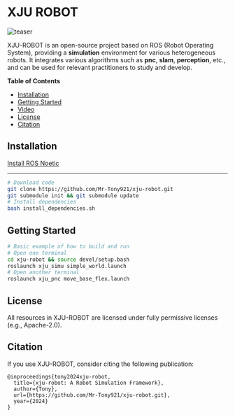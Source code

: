 # XJU ROBOT

![teaser](figures/teaser.gif)

XJU-ROBOT is an open-source project based on ROS (Robot Operating System), providing a **simulation** environment for various heterogeneous robots. It integrates various algorithms such as **pnc**, **slam**, **perception**, etc., and can be used for relevant practitioners to study and develop.

**Table of Contents**
- [Installation](#installation)
- [Getting Started](#getting-started)
- [Video](#video)
- [License](#license)
- [Citation](#citation)

## Installation

[Install ROS Noetic](http://wiki.ros.org/noetic/Installation/Ubuntu)

---

```bash
# Download code
git clone https://github.com/Mr-Tony921/xju-robot.git
git submodule init && git submodule update
# Install dependencies
bash install_dependencies.sh
```

## Getting Started

```bash
# Basic example of how to build and run
# Open one terminal
cd xju-robot && source devel/setup.bash
roslaunch xju_simu simple_world.launch
# Open another terminal
roslaunch xju_pnc move_base_flex.launch
```

## License

All resources in XJU-ROBOT are licensed under fully permissive licenses (e.g., Apache-2.0).

## Citation

If you use XJU-ROBOT, consider citing the following publication:

```
@inproceedings{tony2024xju-robot,
  title={xju-robot: A Robot Simulation Framework},
  author={Tony},
  url={https://github.com/Mr-Tony921/xju-robot.git},
  year={2024}
}
```

